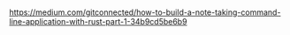 #
https://medium.com/gitconnected/how-to-build-a-note-taking-command-line-application-with-rust-part-1-34b9cd5be6b9